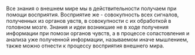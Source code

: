 Все знания о внешнем мире мы в действительности получаем при помощи восприятия. Восприятие же - совокупность всех сигналов, полученных из органов увств, в совокупности с их обработкой в головном мозге. Знания и идеи возникшие не в ходе получения информации при помози органов чувств, а в процессе сопастовления и анализа уже полученной информации, называемом иначе мышлением, также можно отнести к процессу восприятия внешнего мира.